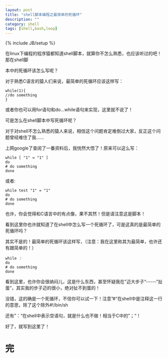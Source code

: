 ```yaml
---
layout: post
title: "shell脚本编程之最简单的死循环"
description: ""
category: shell
tags: [shell,bash,loop]
---
```

{% include JB/setup %}

在linux下编程的程序猿都知道shell脚本，就算你不怎么熟悉，也应该听过的吧！那在shell脚  

本中的死循环该怎么写呢？  

对于熟悉C语言的猿人们来说，最简单的死循环应该这样写：  

	while(1){  
	//do something  
	}  

或者你也可以用for语句和do...while语句来实现，这里就不说了！  

可是怎么在shell脚本中写死循环呢？  

对于对shell不怎么熟悉的猿人来说，相信这个问题肯定难倒过大家，反正这个问题曾经难住了我......  

上网google了查阅了一番资料后，我恍然大悟了！原来可以这么写：  

	while [ "1" = "1" ]  
	do  
	# do something  
	done 

或者:  

	while test "1" = "1"
	do
	# do something
	done  

也许，你会觉得和C语言中的有点像，果不其然！但是请注意这是脚本！  

看到这里你也许就知道了在shell中怎么写一个死循环了，可是这真的是最简单的死循环吗？  

其实不是的！最简单的死循环该这样写，（注意：我在这里称其为最简单，也许还有跟简单的！）  

	while ：
	do
	# do something
	done  

看到这里，也许你会很纳闷儿，这是什么东西，甚至怀疑我在”迈大步子“-----”扯蛋“，其实我的步子迈的很小，绝对扯不到蛋的！  

没错，这的确是一个死循环，不信你可以试一下！注意”#“在shell中是注释这一行的意思，除了这个除外#!/bin/sh  

还有”：“在shell中表示空语句，就是什么也不做！相当于C中的”；“！  

好了，就写到这里了！  

完  
=